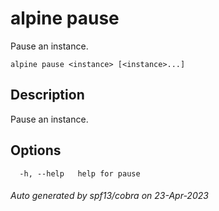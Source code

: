 # alpine pause

Pause an instance.

```
alpine pause <instance> [<instance>...]
```

## Description

Pause an instance.

## Options

```
  -h, --help   help for pause
```

###### Auto generated by spf13/cobra on 23-Apr-2023
